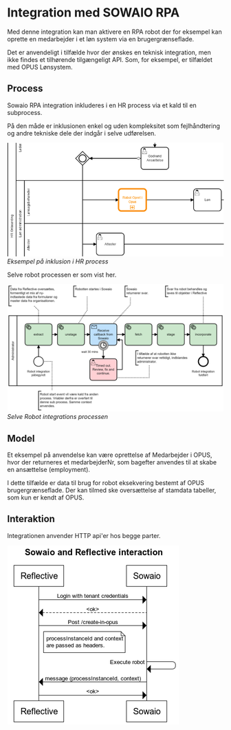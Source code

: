 # Integration med SOWAIO RPA
Med denne integration kan man aktivere en RPA robot der for eksempel kan oprette en medarbejder i et løn system via en brugergrænseflade.

Det er anvendeligt i tilfælde hvor der ønskes en teknisk integration, men ikke findes et tilhørende tilgængeligt API.
Som, for eksempel, er tilfældet med OPUS Lønsystem.

## Process
Sowaio RPA integration inkluderes i en HR process via et kald til en subprocess.

På den måde er inklusionen enkel og uden kompleksitet som fejlhåndtering og andre tekniske dele der indgår i selve udførelsen.

![](./robot-snippet.png)
*Eksempel på inklusion i HR process*

Selve robot processen er som vist her.


![](./robot-include.png)
*Selve Robot integrations processen*

## Model
Et eksempel på anvendelse kan være oprettelse af Medarbejder i OPUS, hvor der returneres et medarbejderNr, som bagefter anvendes til at skabe en ansættelse (employment).

I dette tilfælde er data til brug for robot eksekvering bestemt af OPUS brugergrænseflade.
Der kan tilmed ske oversættelse af stamdata tabeller, som kun er kendt af OPUS.

## Interaktion
Integrationen anvender HTTP api'er hos begge parter.

![](./sequence.png)